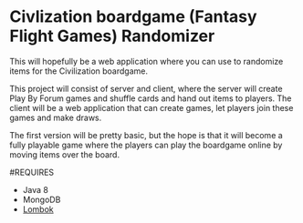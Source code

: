 Civlization boardgame (Fantasy Flight Games) Randomizer
=================================

This will hopefully be a web application where you can use to randomize items for the Civilization boardgame.

This project will consist of server and client, where the server will create Play By Forum games and shuffle cards and hand out items to players.
The client will be a web application that can create games, let players join these games and make draws.

The first version will be pretty basic, but the hope is that it will become a fully playable game where the players can play the boardgame online by moving items over the board.

#REQUIRES
* Java 8
* MongoDB
* [Lombok](www.projectlombok.org) 
